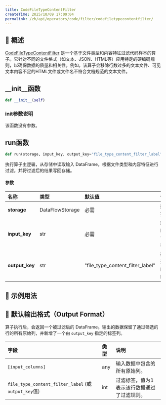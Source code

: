 ```yaml
---
title: CodeFileTypeContentFilter
createTime: 2025/10/09 17:09:04
permalink: /zh/api/operators/code/filter/codefiletypecontentfilter/
---
```


## 📘 概述

[CodeFileTypeContentFilter](https://github.com/OpenDCAI/DataFlow/blob/main/dataflow/operators/filter/code_file_type_content_filter.py) 是一个基于文件类型和内容特征过滤代码样本的算子。它针对不同的文件格式（如文本、JSON、HTML等）应用特定的硬编码规则，以确保数据的质量和相关性。例如，该算子会移除行数过多的文本文件、可见文本内容不足的HTML文件或文件名不符合文档规范的文本文件。

## __init__函数

```python
def __init__(self)
```

### init参数说明

该函数没有参数。

## run函数

```python
def run(storage, input_key, output_key="file_type_content_filter_label")
```

执行算子主逻辑，从存储中读取输入 DataFrame，根据文件类型和内容特征进行过滤，并将过滤后的结果写回存储。

#### 参数

| 名称 | 类型 | 默认值 | 说明 |
| :------------- | :---------------- | :----------------------------------- | :---------------------------------------------------------------------------------------------------- |
| **storage** | DataFlowStorage | 必需 | 数据流存储实例，负责读取与写入数据。 |
| **input_key** | str | 必需 | 输入字段名。此算子要求输入的DataFrame中必须包含 'filetype'、'filename'、'line_count' 等特定列。 |
| **output_key** | str | "file_type_content_filter_label" | 输出标签的列名，用于标记数据是否通过过滤。该列会被添加到过滤前的DataFrame中，最终输出的DataFrame仅包含通过过滤的行。 |

## 🧠 示例用法

## 🧾 默认输出格式（Output Format）

算子执行后，会返回一个被过滤后的 DataFrame。输出的数据保留了通过筛选的行的所有原始列，并新增了一个由 `output_key` 指定的标签列。

| 字段 | 类型 | 说明 |
| :--------------------------------------------------- | :---- | :----------------------------------------------- |
| `[input_columns]` | any | 输入数据中包含的所有原始列。 |
| `file_type_content_filter_label` (或`output_key`值) | int | 过滤标签，值为1表示该行数据通过了过滤规则。 |
